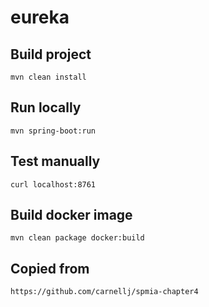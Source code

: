 # eureka


## Build project
`mvn clean install`

## Run locally
`mvn spring-boot:run`

## Test manually
`curl localhost:8761`

## Build docker image
`mvn clean package docker:build`


## Copied from
`https://github.com/carnellj/spmia-chapter4`
